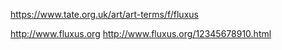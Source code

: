 https://www.tate.org.uk/art/art-terms/f/fluxus

http://www.fluxus.org
http://www.fluxus.org/12345678910.html
